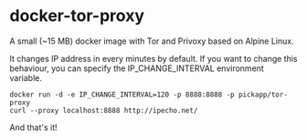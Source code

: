 # docker-tor-proxy

A small (~15 MB) docker image with Tor and Privoxy based on Alpine Linux.

It changes IP address in every minutes by default. If you want to change this behaviour, you can specify the IP_CHANGE_INTERVAL environment variable.

```
docker run -d -e IP_CHANGE_INTERVAL=120 -p 8888:8888 -p pickapp/tor-proxy
curl --proxy localhost:8888 http://ipecho.net/
```

And that's it!
